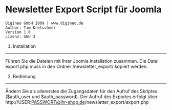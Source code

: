 Newsletter Export Script für Joomla
===================================
    Digineo GmbH 2009 | www.digineo.de
    Author: Tim Kretschmer
    Version 1.0
    Lizenz: GNU 3

1. Installation
---------------
Führen Sie die Dateien mit Ihrer Joomla Installation zusammen.
Die Datei export.php muss in den Ordner /newsletter_export/ kopiert werden.

2. Bedienung
------------
Ändern Sie als allererstes die Zugangsdaten für den Aufruf des Skriptes ($auth_user und $auth_password).
Der Aufruf des Exportes erfolgt  über http://USER:PASSWORT@ihr-shop.de/newsletter_export/export.php 	 
